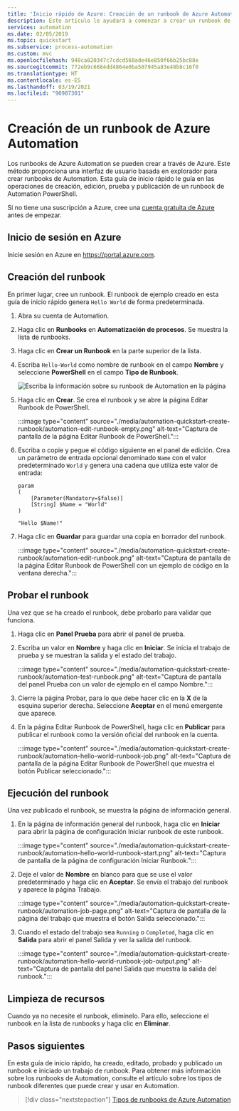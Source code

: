```yaml
---
title: 'Inicio rápido de Azure: Creación de un runbook de Azure Automation | Microsoft Docs'
description: Este artículo le ayudará a comenzar a crear un runbook de Azure Automation.
services: automation
ms.date: 02/05/2019
ms.topic: quickstart
ms.subservice: process-automation
ms.custom: mvc
ms.openlocfilehash: 948ca820347c7cdcd560ade46e850f66b25bc88e
ms.sourcegitcommit: 772eb9c6684dd4864e0ba507945a83e48b8c16f0
ms.translationtype: HT
ms.contentlocale: es-ES
ms.lasthandoff: 03/19/2021
ms.locfileid: "90987301"
---
```

# <a name="create-an-azure-automation-runbook"></a>Creación de un runbook de Azure Automation

Los runbooks de Azure Automation se pueden crear a través de Azure. Este método proporciona una interfaz de usuario basada en explorador para crear runbooks de Automation. Esta guía de inicio rápido le guía en las operaciones de creación, edición, prueba y publicación de un runbook de Automation PowerShell.

Si no tiene una suscripción a Azure, cree una [cuenta gratuita de Azure](https://azure.microsoft.com/free/?WT.mc_id=A261C142F) antes de empezar.

## <a name="sign-in-to-azure"></a>Inicio de sesión en Azure

Inicie sesión en Azure en https://portal.azure.com.

## <a name="create-the-runbook"></a>Creación del runbook

En primer lugar, cree un runbook. El runbook de ejemplo creado en esta guía de inicio rápido genera `Hello World` de forma predeterminada.

1. Abra su cuenta de Automation.

1. Haga clic en **Runbooks** en **Automatización de procesos**. Se muestra la lista de runbooks.

1. Haga clic en **Crear un Runbook** en la parte superior de la lista.

1. Escriba `Hello-World` como nombre de runbook en el campo **Nombre**  y seleccione **PowerShell** en el campo **Tipo de Runbook**. 

   ![Escriba la información sobre su runbook de Automation en la página](./media/automation-quickstart-create-runbook/automation-create-runbook-configure.png)

1. Haga clic en **Crear**. Se crea el runbook y se abre la página Editar Runbook de PowerShell.

    :::image type="content" source="./media/automation-quickstart-create-runbook/automation-edit-runbook-empty.png" alt-text="Captura de pantalla de la página Editar Runbook de PowerShell.":::

1. Escriba o copie y pegue el código siguiente en el panel de edición. Crea un parámetro de entrada opcional denominado `Name` con el valor predeterminado `World` y genera una cadena que utiliza este valor de entrada:

   ```powershell-interactive
   param
   (
       [Parameter(Mandatory=$false)]
       [String] $Name = "World"
   )

   "Hello $Name!"
   ```

1. Haga clic en **Guardar** para guardar una copia en borrador del runbook.

    :::image type="content" source="./media/automation-quickstart-create-runbook/automation-edit-runbook.png" alt-text="Captura de pantalla de la página Editar Runbook de PowerShell con un ejemplo de código en la ventana derecha.":::

## <a name="test-the-runbook"></a>Probar el runbook

Una vez que se ha creado el runbook, debe probarlo para validar que funciona.

1. Haga clic en **Panel Prueba** para abrir el panel de prueba.

1. Escriba un valor en **Nombre** y haga clic en **Iniciar**. Se inicia el trabajo de prueba y se muestran la salida y el estado del trabajo.

    :::image type="content" source="./media/automation-quickstart-create-runbook/automation-test-runbook.png" alt-text="Captura de pantalla del panel Prueba con un valor de ejemplo en el campo Nombre.":::

1. Cierre la página Probar, para lo que debe hacer clic en la **X** de la esquina superior derecha. Seleccione **Aceptar** en el menú emergente que aparece.

1. En la página Editar Runbook de PowerShell, haga clic en **Publicar** para publicar el runbook como la versión oficial del runbook en la cuenta.

   :::image type="content" source="./media/automation-quickstart-create-runbook/automation-hello-world-runbook-job.png" alt-text="Captura de pantalla de la página Editar Runbook de PowerShell que muestra el botón Publicar seleccionado.":::

## <a name="run-the-runbook"></a>Ejecución del runbook

Una vez publicado el runbook, se muestra la página de información general.

1. En la página de información general del runbook, haga clic en **Iniciar** para abrir la página de configuración Iniciar runbook de este runbook.

   :::image type="content" source="./media/automation-quickstart-create-runbook/automation-hello-world-runbook-start.png" alt-text="Captura de pantalla de la página de configuración Iniciar Runbook.":::

1. Deje el valor de **Nombre** en blanco para que se use el valor predeterminado y haga clic en **Aceptar**. Se envía el trabajo del runbook y aparece la página Trabajo.

   :::image type="content" source="./media/automation-quickstart-create-runbook/automation-job-page.png" alt-text="Captura de pantalla de la página del trabajo que muestra el botón Salida seleccionado.":::

1. Cuando el estado del trabajo sea `Running` o `Completed`, haga clic en **Salida** para abrir el panel Salida y ver la salida del runbook.

   :::image type="content" source="./media/automation-quickstart-create-runbook/automation-hello-world-runbook-job-output.png" alt-text="Captura de pantalla del panel Salida que muestra la salida del runbook.":::

## <a name="clean-up-resources"></a>Limpieza de recursos

Cuando ya no necesite el runbook, elimínelo. Para ello, seleccione el runbook en la lista de runbooks y haga clic en **Eliminar**.

## <a name="next-steps"></a>Pasos siguientes

En esta guía de inicio rápido, ha creado, editado, probado y publicado un runbook e iniciado un trabajo de runbook. Para obtener más información sobre los runbooks de Automation, consulte el artículo sobre los tipos de runbook diferentes que puede crear y usar en Automation.

> [!div class="nextstepaction"]
> [Tipos de runbooks de Azure Automation](./automation-runbook-types.md)
